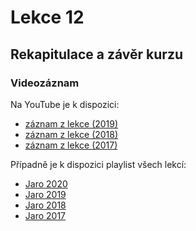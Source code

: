 Lekce 12
========

Rekapitulace a závěr kurzu
--------------------------

### Videozáznam

Na YouTube je k dispozici:
* [záznam z lekce (2019)](https://www.youtube.com/watch?v=br9yW02DiXU)
* [záznam z lekce (2018)](https://www.youtube.com/watch?v=W_tGLA-BLfA)
* [záznam z lekce (2017)](https://www.youtube.com/watch?v=Mmky1FApNm0)

Případně je k dispozici playlist všech lekcí:
* [Jaro 2020](https://www.youtube.com/playlist?list=PLTCx5oiCrIJ5H1uPvwQYUkhQuznifLe-L)
* [Jaro 2019](https://www.youtube.com/playlist?list=PLTCx5oiCrIJ7I5m_zJtjZoLS-pxSi859Z)
* [Jaro 2018](https://www.youtube.com/playlist?list=PLTCx5oiCrIJ6mcuJ1VaY8s0mzFsaMUzp-)
* [Jaro 2017](https://www.youtube.com/playlist?list=PLUVJxzuCt9ATwP3dFn5xCHvObtu2EveNZ)
